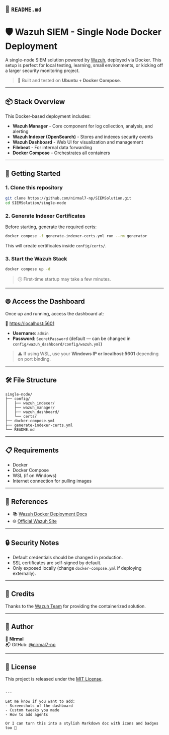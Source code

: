 ## 📄 `README.md`

# 🛡️ Wazuh SIEM - Single Node Docker Deployment

A single-node SIEM solution powered by [Wazuh](https://wazuh.com/), deployed via Docker. This setup is perfect for local testing, learning, small environments, or kicking off a larger security monitoring project.

> 🔧 Built and tested on **Ubuntu + Docker Compose**.

---

## 📦 Stack Overview

This Docker-based deployment includes:

- **Wazuh Manager** - Core component for log collection, analysis, and alerting
- **Wazuh Indexer (OpenSearch)** - Stores and indexes security events
- **Wazuh Dashboard** - Web UI for visualization and management
- **Filebeat** - For internal data forwarding
- **Docker Compose** - Orchestrates all containers

---

## 🚀 Getting Started

### 1. Clone this repository

```bash
git clone https://github.com/nirmal7-np/SIEMSolution.git
cd SIEMSolution/single-node
```

### 2. Generate Indexer Certificates

Before starting, generate the required certs:

```bash
docker compose -f generate-indexer-certs.yml run --rm generator
```

This will create certificates inside `config/certs/`.

### 3. Start the Wazuh Stack

```bash
docker compose up -d
```

> 🕒 First-time startup may take a few minutes.

---

## 🌐 Access the Dashboard

Once up and running, access the dashboard at:

🔗 [https://localhost:5601](https://localhost:5601)

- **Username**: `admin`
- **Password**: `SecretPassword` (default — can be changed in `config/wazuh_dashboard/config/wazuh.yml`)

> ⚠️ If using WSL, use your **Windows IP or localhost:5601** depending on port binding.

---

## 🛠️ File Structure

```
single-node/
├── config/
│   ├── wazuh_indexer/
│   ├── wazuh_manager/
│   ├── wazuh_dashboard/
│   └── certs/
├── docker-compose.yml
├── generate-indexer-certs.yml
└── README.md
```

---

## 📋 Requirements

- Docker
- Docker Compose
- WSL (if on Windows)
- Internet connection for pulling images

---

## 📎 References

- 📚 [Wazuh Docker Deployment Docs](https://documentation.wazuh.com/current/deployment-options/docker/wazuh-container.html)
- 🌐 [Official Wazuh Site](https://wazuh.com/)

---

## 🔒 Security Notes

- Default credentials should be changed in production.
- SSL certificates are self-signed by default.
- Only exposed locally (change `docker-compose.yml` if deploying externally).

---

## 🙌 Credits

Thanks to the [Wazuh Team](https://github.com/wazuh) for providing the containerized solution.

---

## 📢 Author

👤 **Nirmal**  
📬 GitHub: [@nirmal7-np](https://github.com/nirmal7-np)

---

## 📌 License

This project is released under the [MIT License](../LICENSE).
```

---

Let me know if you want to add:
- Screenshots of the dashboard
- Custom tweaks you made
- How to add agents

Or I can turn this into a stylish Markdown doc with icons and badges too 💅
